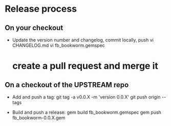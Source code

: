 Release process
===============

On your checkout
----------------

* Update the version number and changelog, commit locally, push
    vi CHANGELOG.md
    vi fb_bookworm.gemspec
    # create a pull request and merge it

On a checkout of the **UPSTREAM** repo
--------------------------------------

* Add and push a tag:
    git tag -a v0.0.X -m 'version 0.0.X'
    git push origin --tags

* Build and push a release:
    gem build fb_bookworm.gemspec
    gem push fb_bookworm-0.0.X.gem
